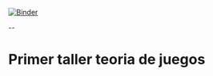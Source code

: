 [![Binder](https://mybinder.org/badge_logo.svg)](https://mybinder.org/v2/gh/Tupxz/Primer-taller-teoria-de-juegos/HEAD)

--
# Primer taller teoria de juegos

